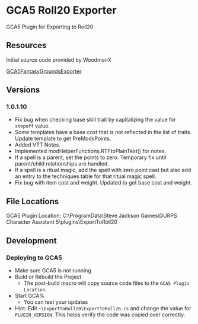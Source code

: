 # GCA5 Roll20 Exporter

GCA5 Plugin for Exporting to Roll20

## Resources

Initial source code provided by WoodmanX

[GCA5FantasyGroundsExporter](https://github.com/WoodmanX/GCA5FantasyGroundsExporter)

## Versions

### 1.0.1.10

- Fix bug when checking base skill trait by capitalizing the value for `stepoff` value.
- Some templates have a base cost that is not reflected in the list of traits. Update template to get PreModsPoints.
- Added VTT Notes.
- Implemented modHelperFunctions.RTFtoPlainText() for notes.
- If a spell is a parent, set the points to zero. Temporary fix until parent/child relationships are handled.
- If a spell is a ritual magic, add the spell with zero point cast but also add an entry to the techniques table for that ritual magic spell.
- Fix bug with item cost and weight. Updated to get base cost and weight.

## File Locations

GCA5 Plugin Location: C:\ProgramData\Steve Jackson Games\GURPS Character Assistant 5\plugins\ExportToRoll20

## Development

### Deploying to GCA5

- Make sure GCA5 is not running
- Build or Rebuild the Project
  - The post-build macro will copy source code files to the `GCA5 Plugin Location`.
- Start GCA%
  - You can test your updates
- Hint: Edit `~\ExportToRoll20\ExportToRoll20.cs` and change the value for `PLUGIN_VERSION`. This helps verify the code was copied over correctly.
